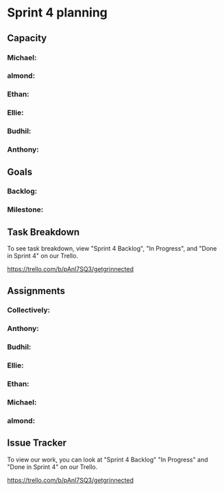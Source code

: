 # Sprint 4 planning

## Capacity

### Michael: 

### almond: 

### Ethan: 

### Ellie:

### Budhil:

### Anthony:

## Goals

### Backlog:

### Milestone: 

## Task Breakdown

To see task breakdown, view "Sprint 4 Backlog", "In Progress", and "Done in Sprint 4" on our Trello.

<https://trello.com/b/pAnl7SQ3/getgrinnected>

## Assignments

### Collectively:

### Anthony:

### Budhil:

### Ellie:

### Ethan:

### Michael:

### almond:

## Issue Tracker

To view our work, you can look at "Sprint 4 Backlog" "In Progress" and "Done in Sprint 4" on our Trello.

<https://trello.com/b/pAnl7SQ3/getgrinnected>
